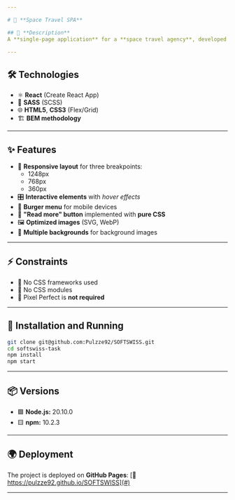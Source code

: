 ```yaml
---

# 🚀 **Space Travel SPA**  

## 📄 **Description**  
A **single-page application** for a **space travel agency**, developed based on a **Figma** design.  

---
```


## 🛠 **Technologies**  
- ⚛ **React** (Create React App)  
- 🎨 **SASS** (SCSS)  
- 🌐 **HTML5**, **CSS3** (Flex/Grid)  
- 🏗 **BEM methodology**  

---

## ✨ **Features**  
- 📱 **Responsive layout** for three breakpoints:  
  - 1248px  
  - 768px  
  - 360px  
- 🎛 **Interactive elements** with *hover effects*  
- 🍔 **Burger menu** for mobile devices  
- 📝 **"Read more" button** implemented with **pure CSS**  
- 🖼 **Optimized images** (SVG, WebP)  
- 🌌 **Multiple backgrounds** for background images  

---

## ⚡ **Constraints**  
- 🚫 No CSS frameworks used  
- 🚫 No CSS modules  
- 🎯 Pixel Perfect is **not required**  

---

## 🚀 **Installation and Running**  
```bash
git clone git@github.com:Pulzze92/SOFTSWISS.git
cd softswiss-task
npm install
npm start
```  

---

## 📦 **Versions**  
- 🟩 **Node.js:** 20.10.0 
- 🟨 **npm:** 10.2.3

---

## 🌍 **Deployment**  
The project is deployed on **GitHub Pages**: [🔗 https://pulzze92.github.io/SOFTSWISS](#)  

---
